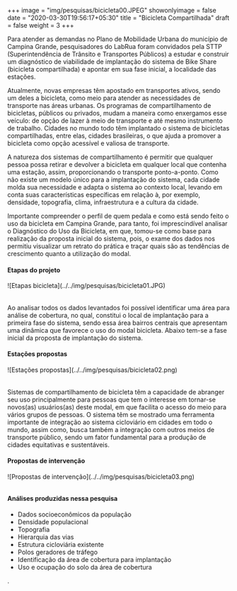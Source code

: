 +++
image = "img/pesquisas/bicicleta00.JPEG"
showonlyimage = false
date = "2020-03-30T19:56:17+05:30"
title = "Bicicleta Compartilhada"
draft = false
weight = 3
+++

Para atender as demandas no Plano de Mobilidade Urbana do município de Campina Grande, pesquisadores do LabRua foram convidados pela STTP (Superintendência de Trânsito e Transportes Públicos) a estudar e construir um diagnóstico de viabilidade de implantação do sistema de Bike Share (bicicleta compartilhada) e apontar em sua fase inicial, a localidade das estações.
<!--more-->

Atualmente, novas empresas têm apostado em transportes ativos, sendo um deles a bicicleta, como meio para atender as necessidades de transporte nas áreas urbanas. Os programas de compartilhamento de bicicletas, públicos ou privados, mudam a maneira como enxergamos esse veículo: de opção de lazer à meio de transporte e até mesmo instrumento de trabalho. Cidades no mundo todo têm implantado o sistema de bicicletas compartilhadas, entre elas, cidades brasileiras, o que ajuda a promover a bicicleta como opção acessível e valiosa de transporte.

A natureza dos sistemas de compartilhamento é permitir que qualquer pessoa possa retirar e devolver a bicicleta em qualquer local que contenha uma estação, assim, proporcionando o transporte ponto-a-ponto. Como não existe um modelo único para a implantação do sistema, cada cidade molda sua necessidade e adapta o sistema ao contexto local, levando em conta suas características específicas em relação à, por exemplo, densidade, topografia, clima, infraestrutura e a cultura da cidade.

Importante compreender o perfil de quem pedala e como está sendo feito o uso da bicicleta em Campina Grande, para tanto, foi imprescindível analisar o Diagnóstico do Uso da Bicicleta, em que, tomou-se como base para realização da proposta inicial do sistema, pois, o exame dos dados nos permitiu visualizar um retrato do prática e traçar quais são as tendências de crescimento quanto a utilização do modal.  

<H4>Etapas do projeto</H4>
![Etapas bicicleta](../../img/pesquisas/bicicleta01.JPG)
 <H6> </H6>

 Ao analisar todos os dados levantados foi possível identificar uma área para análise de cobertura, no qual, constitui o local de implantação para a primeira fase do sistema, sendo essa área bairros centrais que apresentam uma dinâmica que favorece o uso do modal bicicleta. Abaixo tem-se a fase inicial da proposta de implantação do sistema.

<H4>Estações propostas</H4>
 ![Estações propostas](../../img/pesquisas/bicicleta02.png)
 <H6> </H6>

Sistemas de compartilhamento de bicicleta têm a capacidade de abranger seu uso principalmente para pessoas que tem o interesse em tornar-se novos(as) usuários(as) deste modal, em que facilita o acesso do meio para vários grupos de pessoas. O sistema têm se mostrado uma ferramenta importante de integração ao sistema cicloviário em cidades em todo o mundo, assim como, busca também a integração com outros meios de transporte público, sendo um fator fundamental para a produção de cidades equitativas e sustentáveis.

<H4>Propostas de intervenção</H4>
 ![Propostas de intervenção](../../img/pesquisas/bicicleta03.png)
<H6> </H6>

#### Análises produzidas nessa pesquisa
* Dados socioeconômicos da população
* Densidade populacional
* Topografia
* Hierarquia das vias
* Estrutura cicloviária existente
* Polos geradores de tráfego
* Identificação da área de cobertura para implantação
* Uso e ocupação do solo da área de cobertura


.
